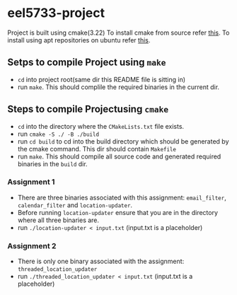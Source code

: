 # eel5733-project

Project is built using cmake(3.22)
To install cmake from source refer [this](https://cmake.org/install/).
To install using apt repositories on ubuntu refer [this](https://askubuntu.com/questions/355565/how-do-i-install-the-latest-version-of-cmake-from-the-command-line).

## Setps to compile Project using `make`
- `cd` into project root(same dir this README file is sitting in)
- run `make`. This should complile the required binaries in the current dir.

## Steps to compile Projectusing `cmake`
- `cd` into the directory where the `CMakeLists.txt` file exists.
- run `cmake -S ./ -B ./build`
- run `cd build` to cd into the build directory which should be generated by the cmake command. This dir should contain `Makefile`
- run `make`. This should compile all source code and generated required binaries in the `build` dir.


### Assignment 1
- There are three binaries associated with this assignment: `email_filter`, `calendar_filter` and `location-updater`.
- Before running `location-updater` ensure that you are in the directory where all three binaries are.
- run `./location-updater < input.txt` (input.txt is a placeholder)

### Assignment 2
- There is only one binary associated with the assignment: `threaded_location_updater`
- run `./threaded_location_updater < input.txt` (input.txt is a placeholder)

